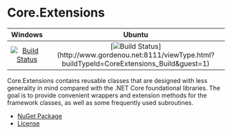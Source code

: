 # Core.Extensions

|Windows|Ubuntu|
|:--:|:--:|
|[![Build Status](https://ci.appveyor.com/api/projects/status/github/GordenOu/Core.Extensions?svg=true)](https://ci.appveyor.com/project/GordenOu/core-extensions)|[![Build Status](http://www.gordenou.net:8111/app/rest/builds/buildType:(id:CoreExtensions_Build)/statusIcon)](http://www.gordenou.net:8111/viewType.html?buildTypeId=CoreExtensions_Build&guest=1)|

Core.Extensions contains reusable classes that are designed with less generality in mind compared with the .NET Core foundational libraries. The goal is to provide convenient wrappers and extension methods for the framework classes, as well as some frequently used subroutines.

- [NuGet Package](https://www.nuget.org/packages/Core.Extensions/)
- [License](License.txt)
